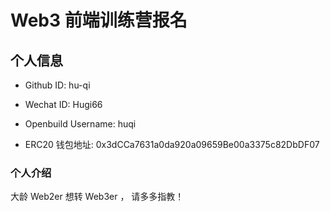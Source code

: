 # Web3 前端训练营报名

## 个人信息

* Github ID: hu-qi

* Wechat ID: Hugi66

* Openbuild Username: huqi

* ERC20 钱包地址: 0x3dCCa7631a0da920a09659Be00a3375c82DbDF07

### 个人介绍

大龄 Web2er 想转 Web3er ， 请多多指教！


